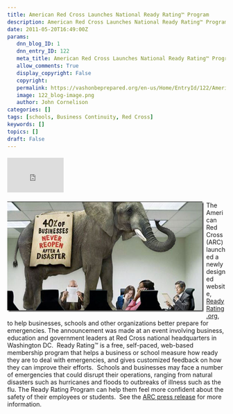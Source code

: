 ```yaml
---
title: American Red Cross Launches National Ready Rating™ Program
description: American Red Cross Launches National Ready Rating™ Program
date: 2011-05-20T16:49:00Z
params:
   dnn_blog_ID: 1
   dnn_entry_ID: 122
   meta_title: American Red Cross Launches National Ready Rating™ Program
   allow_comments: True
   display_copyright: False
   copyright: 
   permalink: https://vashonbeprepared.org/en-us/Home/EntryId/122/American-Red-Cross-Launches-National-Ready-Rating-trade-Program
   image: 122_blog-image.png
   author: John Cornelison
categories: []
tags: [schools, Business Continuity, Red Cross]
keywords: []
topics: []
draft: False
---
```


<div class="wlWriterHeaderFooter" style="padding-bottom: 4px; margin: 0px; padding-left: 0px; padding-right: 0px; float: none; padding-top: 4px"><iframe src="http://www.facebook.com/widgets/like.php?href=http://vashoneoc.org/Blogs/VashonPreparedness/tabid/164/EntryId/122/American-Red-Cross-Launches-National-Ready-Rating-trade-Program.aspx" frameborder="0" scrolling="no" style="border-bottom: medium none; border-left: medium none; width: 130px; height: 80px; border-top: medium none; border-right: medium none"></iframe></div>
<p><a href="/images/dnnBlog/1/122/Windows-Live-Writer-American-Red-Cross-Launches-National-Rea_88AE-image_2.png"><img title="image" border="0" alt="image" align="left" width="454" height="255" style="background-image: none; border-bottom: 0px; border-left: 0px; margin: 0px 5px 5px 0px; padding-left: 0px; padding-right: 0px; display: inline; float: left; border-top: 0px; border-right: 0px; padding-top: 0px" src="/images/dnnBlog/1/122/Windows-Live-Writer-American-Red-Cross-Launches-National-Rea_88AE-image_thumb.png" /></a>The American Red Cross (ARC) launched a newly designed website, <a target="_blank" href="http://www.ReadyRating.org">ReadyRating.org</a>, to help businesses, schools and other organizations better prepare for emergencies. The announcement was made at an event involving business, education and government leaders at Red Cross national headquarters in Washington DC.&#160; Ready Rating™ is a free, self-paced, web-based membership program that helps a business or school measure how ready they are to deal with emergencies, and gives customized feedback on how they can improve their efforts.&#160; Schools and businesses may face a number of emergencies that could disrupt their operations, ranging from natural disasters such as hurricanes and floods to outbreaks of illness such as the flu. The Ready Rating Program can help them feel more confident about the safety of their employees or students.&#160; See the <a target="_blank" href="http://www.redcross.org/portal/site/en/menuitem.94aae335470e233f6cf911df43181aa0/?vgnextoid=88da7178560ef210VgnVCM10000089f0870aRCRD">ARC press release</a> for more information.</p>
